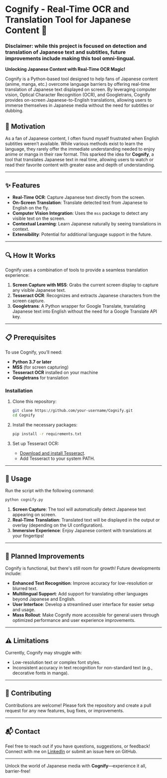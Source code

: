 # Cognify - Real-Time OCR and Translation Tool for Japanese Content 🎌

### Disclaimer: while this project is focused on detection and translation of Japanese text and subtitles, future improvements include making this tool omni-lingual.

**Unlocking Japanese Content with Real-Time OCR Magic!**

Cognify is a Python-based tool designed to help fans of Japanese content (anime, manga, etc.) overcome language barriers by offering real-time translation of Japanese text displayed on screen. By leveraging computer vision, Optical Character Recognition (OCR), and Googletrans, Cognify provides on-screen Japanese-to-English translations, allowing users to immerse themselves in Japanese media without the need for subtitles or dubbing.


## 🌟 Motivation

As a fan of Japanese content, I often found myself frustrated when English subtitles weren’t available. While various methods exist to learn the language, they rarely offer the immediate understanding needed to enjoy anime or manga in their raw format. This sparked the idea for **Cognify**, a tool that translates Japanese text in real time, allowing users to watch or read their favorite content with greater ease and depth of understanding.

---

## ✨ Features

- **Real-Time OCR**: Capture Japanese text directly from the screen.
- **On-Screen Translation**: Translate detected text from Japanese to English on the fly.
- **Computer Vision Integration**: Uses the `mss` package to detect any visible text on the screen.
- **Contextual Learning**: Learn Japanese naturally by seeing translations in context.
- **Extensibility**: Potential for additional language support in the future.

---

## 🔍 How It Works

Cognify uses a combination of tools to provide a seamless translation experience:
1. **Screen Capture with MSS**: Grabs the current screen display to capture any visible Japanese text.
2. **Tesseract OCR**: Recognizes and extracts Japanese characters from the screen capture.
3. **Googletrans**: A Python wrapper for Google Translate, translating Japanese text into English without the need for a Google Translate API key.

---

## 📋 Prerequisites

To use Cognify, you’ll need:
- **Python 3.7 or later**
- **MSS** (for screen capturing)
- **Tesseract OCR** installed on your machine
- **Googletrans** for translation

### Installation

1. Clone this repository:
   ```bash
   git clone https://github.com/your-username/Cognify.git
   cd Cognify
   ```

2. Install the necessary packages:
   ```bash
   pip install -r requirements.txt
   ```

3. Set up Tesseract OCR:
   - [Download and install Tesseract](https://github.com/tesseract-ocr/tesseract/wiki).
   - Add Tesseract to your system PATH.

---

## 🚀 Usage

Run the script with the following command:
```bash
python cognify.py
```

1. **Screen Capture**: The tool will automatically detect Japanese text appearing on screen.
2. **Real-Time Translation**: Translated text will be displayed in the output or overlay (depending on the UI configuration).
3. **Immersive Experience**: Enjoy Japanese content with translations at your fingertips!

---

## 🔧 Planned Improvements

Cognify is functional, but there's still room for growth! Future developments include:

- **Enhanced Text Recognition**: Improve accuracy for low-resolution or blurred text.
- **Multilingual Support**: Add support for translating other languages beyond Japanese and English.
- **User Interface**: Develop a streamlined user interface for easier setup and usage.
- **Mass Rollout**: Make Cognify more accessible for general users through optimized performance and user experience improvements.

---

## ⚠️ Limitations

Currently, Cognify may struggle with:
- Low-resolution text or complex font styles.
- Inconsistent accuracy in text recognition for non-standard text (e.g., decorative fonts in manga).

---

## 🤝 Contributing

Contributions are welcome! Please fork the repository and create a pull request for any new features, bug fixes, or improvements.

---

## 📬 Contact

Feel free to reach out if you have questions, suggestions, or feedback! Connect with me on [LinkedIn](https://www.linkedin.com/in/khushi/) or submit an issue here on GitHub.

---

Unlock the world of Japanese media with **Cognify**—experience it all, barrier-free!
